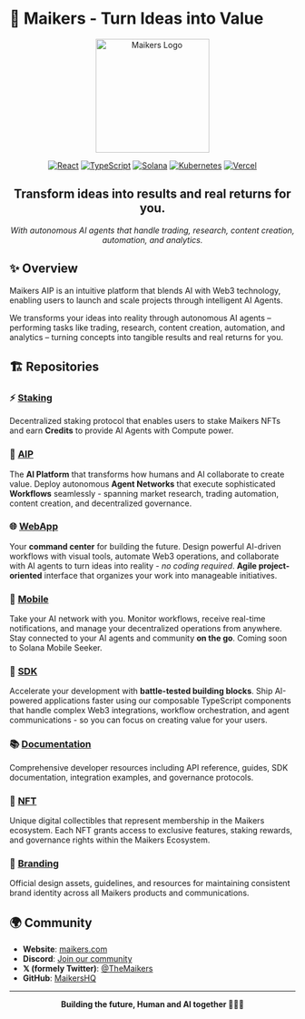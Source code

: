 # 🤖 Maikers - Turn Ideas into Value

<div align="center">
  <img src="https://github.com/MaikersHQ/branding/blob/main/logo/logo.png?raw=true" alt="Maikers Logo" width="200"/>

[![React](https://img.shields.io/badge/React-20232A?logo=react&logoColor=61DAFB)](https://reactjs.org/)
[![TypeScript](https://img.shields.io/badge/TypeScript-007ACC?logo=typescript&logoColor=white)](https://www.typescriptlang.org/)
[![Solana](https://img.shields.io/badge/Solana-9945FF?logo=solana&logoColor=white)](https://solana.com/)
[![Kubernetes](https://img.shields.io/badge/Kubernetes-326CE5?logo=kubernetes&logoColor=white)](https://kubernetes.io/)
[![Vercel](https://img.shields.io/badge/Vercel-000000?logo=vercel&logoColor=white)](https://vercel.com/)

</div>

<div align="center">
  <h2>Transform ideas into results and real returns for you.</h2>
  <p><em>With autonomous AI agents that handle trading, research, content creation, automation, and analytics.</em></p>
</div>

## ✨ Overview

Maikers AIP is an intuitive platform that blends AI with Web3 technology, enabling users to launch and scale projects through intelligent AI Agents.

We transforms your ideas into reality through autonomous AI agents – performing tasks like trading, research, content creation, automation, and analytics – turning concepts into tangible results and real returns for you.

## 🏗️ Repositories

### ⚡ [Staking](https://github.com/MaikersHQ/staking-program)

Decentralized staking protocol that enables users to stake Maikers NFTs and earn **Credits** to provide AI Agents with Compute power.

### 🤖 [AIP](https://github.com/maikersHQ/aip)

The **AI Platform** that transforms how humans and AI collaborate to create value. Deploy autonomous **Agent Networks** that execute sophisticated **Workflows** seamlessly - spanning market research, trading automation, content creation, and decentralized governance.

### 🌐 [WebApp](https://github.com/MaikersHQ/webapp)

Your **command center** for building the future. Design powerful AI-driven workflows with visual tools, automate Web3 operations, and collaborate with AI agents to turn ideas into reality - _no coding required_. **Agile project-oriented** interface that organizes your work into manageable initiatives.

### 📱 [Mobile](https://github.com/MaikersHQ/mobile)

Take your AI network with you. Monitor workflows, receive real-time notifications, and manage your decentralized operations from anywhere. Stay connected to your AI agents and community **on the go**. Coming soon to Solana Mobile Seeker.

### 🚀 [SDK](https://github.com/MaikersHQ/sdk)

Accelerate your development with **battle-tested building blocks**. Ship AI-powered applications faster using our composable TypeScript components that handle complex Web3 integrations, workflow orchestration, and agent communications - so you can focus on creating value for your users.

### 📚 [Documentation](https://github.com/MaikersHQ/documentation)

Comprehensive developer resources including API reference, guides, SDK documentation, integration examples, and governance protocols.

### 🪬 [NFT](https://github.com/MaikersHQ/nft)

Unique digital collectibles that represent membership in the Maikers ecosystem. Each NFT grants access to exclusive features, staking rewards, and governance rights within the Maikers Ecosystem.

### 🎨 [Branding](https://github.com/MaikersHQ/branding)

Official design assets, guidelines, and resources for maintaining consistent brand identity across all Maikers products and communications.

## 🌍 Community

- **Website**: [maikers.com](https://maikers.com)
- **Discord**: [Join our community](https://discord.gg/maikers)
- **𝕏 (formely Twitter)**: [@TheMaikers](https://X.com/TheMaikers)
- **GitHub**: [MaikersHQ](https://github.com/MaikersHQ)

---

<div align="center">
  <strong>Building the future, Human and AI together 🤖🤝✨</strong>
</div>
